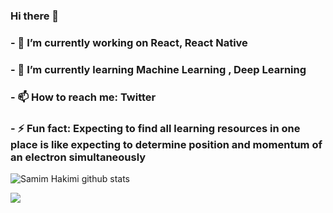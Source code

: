 ### Hi there 👋

<!--
**samimhakimi/SamimHakimi** is a ✨ _special_ ✨ repository because its `README.md` (this file) appears on your GitHub profile.

Here are some ideas to get you started:

- 🔭 I’m currently working on React, React Native 
- 🌱 I’m currently learning Machine Learning , Deep Learning 
- 👯 I’m looking to collaborate on ...
- 🤔 I’m looking for help with ...
- 💬 Ask me about ...
- 📫 How to reach me: Twitter  
- 😄 Pronouns: ...  
- ⚡ Fun fact: ...
-->
### - 🔭 I’m currently working on React, React Native 
### - 🌱 I’m currently learning Machine Learning , Deep Learning
### - 📫 How to reach me: Twitter
### - ⚡ Fun fact: Expecting to find all learning resources in one place is like expecting to determine position and momentum of an electron simultaneously

![Samim Hakimi github stats](https://github-readme-stats.vercel.app/api?username=Samimhakimi&show_icons=true)


![](https://komarev.com/ghpvc/?username=SamimHakimi&color=green)
